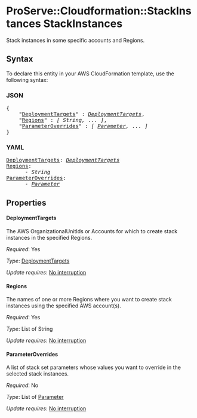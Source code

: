 # ProServe::Cloudformation::StackInstances StackInstances

Stack instances in some specific accounts and Regions.

## Syntax

To declare this entity in your AWS CloudFormation template, use the following syntax:

### JSON

<pre>
{
    "<a href="#deploymenttargets" title="DeploymentTargets">DeploymentTargets</a>" : <i><a href="deploymenttargets.md">DeploymentTargets</a></i>,
    "<a href="#regions" title="Regions">Regions</a>" : <i>[ String, ... ]</i>,
    "<a href="#parameteroverrides" title="ParameterOverrides">ParameterOverrides</a>" : <i>[ <a href="parameter.md">Parameter</a>, ... ]</i>
}
</pre>

### YAML

<pre>
<a href="#deploymenttargets" title="DeploymentTargets">DeploymentTargets</a>: <i><a href="deploymenttargets.md">DeploymentTargets</a></i>
<a href="#regions" title="Regions">Regions</a>: <i>
      - String</i>
<a href="#parameteroverrides" title="ParameterOverrides">ParameterOverrides</a>: <i>
      - <a href="parameter.md">Parameter</a></i>
</pre>

## Properties

#### DeploymentTargets

 The AWS OrganizationalUnitIds or Accounts for which to create stack instances in the specified Regions.

_Required_: Yes

_Type_: <a href="deploymenttargets.md">DeploymentTargets</a>

_Update requires_: [No interruption](https://docs.aws.amazon.com/AWSCloudFormation/latest/UserGuide/using-cfn-updating-stacks-update-behaviors.html#update-no-interrupt)

#### Regions

The names of one or more Regions where you want to create stack instances using the specified AWS account(s).

_Required_: Yes

_Type_: List of String

_Update requires_: [No interruption](https://docs.aws.amazon.com/AWSCloudFormation/latest/UserGuide/using-cfn-updating-stacks-update-behaviors.html#update-no-interrupt)

#### ParameterOverrides

A list of stack set parameters whose values you want to override in the selected stack instances.

_Required_: No

_Type_: List of <a href="parameter.md">Parameter</a>

_Update requires_: [No interruption](https://docs.aws.amazon.com/AWSCloudFormation/latest/UserGuide/using-cfn-updating-stacks-update-behaviors.html#update-no-interrupt)

